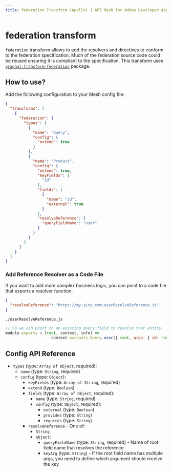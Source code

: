 ```yaml
---
title: federation Transform (Apollo) | API Mesh for Adobe Developer App Builder
---
```


# federation transform

`federation` transform allows to add the resolvers and directives to conform to the federation specification. Much of the federation source code could be reused ensuring it is compliant to the specification. This transform uses [`graphql-transform-federation`](https://github.com/0xR/graphql-transform-federation) package.

## How to use?

Add the following configuration to your Mesh config file:

```json
{
  "transforms": [
    {
      "federation": {
        "types": [
          {
            "name": "Query",
            "config": {
              "extend": true
            }
          },
          {
            "name": "Product",
            "config": {
              "extend": true,
              "keyFields": [
                "id"
              ],
              "fields": [
                {
                  "name": "id",
                  "external": true
                }
              ],
              "resolveReference": {
                "queryFieldName": "user"
              }
            }
          }
        ]
      }
    }
  ]
}

```

### Add Reference Resolver as a Code File

If you want to add more complex business logic, you can point to a code file that exports a resolver function.

```json
{
  "resolveReference": "https://my-site.com/userResolveReference.js"
}
```

`./userResolveReference.js`
```js
// So we can point to an existing query field to resolve that entity
module.exports = (root, context, info) =>
                    context.accounts.Query.user({ root, args: { id: root.id }, context, info })
```

## Config API Reference

-  `types` (type: `Array of Object`, required):
   -  `name` (type: `String`, required)
   -  `config` (type: `Object`):
      -  `keyFields` (type: `Array of String`, required)
      -  `extend` (type: `Boolean`)
      -  `fields` (type: `Array of Object`, required):
         -  `name` (type: `String`, required)
         -  `config` (type: `Object`, required):
            -  `external` (type: `Boolean`)
            -  `provides` (type: `String`)
            -  `requires` (type: `String`)
      -  `resolveReference` -  One of:
         -  `String`
         -  `object`:
            -  `queryFieldName` (type: `String`, required) - Name of root field name that resolves the reference
            -  `keyArg` (type: `String`) - If the root field name has multiple args,
            you need to define which argument should receive the key
